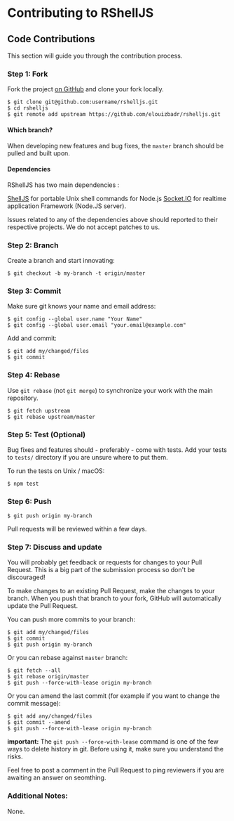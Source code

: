 # Contributing to RShellJS

## Code Contributions

This section will guide you through the contribution process.

### Step 1: Fork

Fork the project [on GitHub](https://github.com/elouizbadr/rshelljs) and clone your fork locally.

```text
$ git clone git@github.com:username/rshelljs.git
$ cd rshelljs
$ git remote add upstream https://github.com/elouizbadr/rshelljs.git
```

#### Which branch?

When developing new features and bug fixes, the `master` branch should be pulled and built upon.

#### Dependencies

RShellJS has two main dependencies :

[ShellJS](https://github.com/shelljs/shelljs.git) for portable Unix shell commands for Node.js
[Socket.IO](https://github.com/socketio/socket.io.git) for realtime application Framework (Node.JS server).

Issues related to any of the dependencies above should reported to their respective projects. We do not accept patches to us.

### Step 2: Branch

Create a branch and start innovating:

```text
$ git checkout -b my-branch -t origin/master
```

### Step 3: Commit

Make sure git knows your name and email address:
```text
$ git config --global user.name "Your Name"
$ git config --global user.email "your.email@example.com"
```

Add and commit:

```text
$ git add my/changed/files
$ git commit
```

### Step 4: Rebase

Use `git rebase` (not `git merge`) to synchronize your work with the main repository.

```text
$ git fetch upstream
$ git rebase upstream/master
```

### Step 5: Test (Optional)

Bug fixes and features should - preferably - come with tests. Add your tests to `tests/` directory if you are unsure where to put them.

To run the tests on Unix / macOS:

```test
$ npm test
```

### Step 6: Push

```text
$ git push origin my-branch
```

Pull requests will be reviewed within a few days.

### Step 7: Discuss and update

You will probably get feedback or requests for changes to your Pull Request.
This is a big part of the submission process so don't be discouraged!

To make changes to an existing Pull Request, make the changes to your branch.
When you push that branch to your fork, GitHub will automatically update the Pull Request.

You can push more commits to your branch:

```test
$ git add my/changed/files
$ git commit
$ git push origin my-branch
```

Or you can rebase against `master` branch:

```test
$ git fetch --all
$ git rebase origin/master
$ git push --force-with-lease origin my-branch
```

Or you can amend the last commit (for example if you want to change the commit message):

```text
$ git add any/changed/files
$ git commit --amend
$ git push --force-with-lease origin my-branch
```

**important:** The `git push --force-with-lease` command is one of the few ways to delete history in git. Before using it, make sure you understand the risks.

Feel free to post a comment in the Pull Request to ping reviewers if you are awaiting an answer on seomthing.


### Additional Notes:

None.

